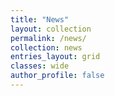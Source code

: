```yaml
---
title: "News"
layout: collection
permalink: /news/
collection: news
entries_layout: grid
classes: wide
author_profile: false
---
```

